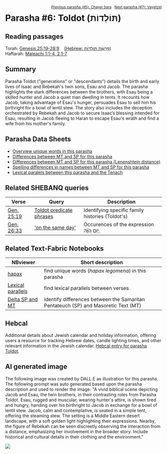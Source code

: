 <span style="float: right;"><sup><a href="../05%20-%20Chayei%20Sara">Previous parasha (#5): Chayei Sara</a> &nbsp;&nbsp;<a href="../07%20-%20Vayetzei">Next parasha (#7): Vayetzei</a></sup></span>

# Parasha #6: Toldot (תּוֹלְדוֹת) <a name="start"></a>

## Reading passages

Torah: <a href="https://www.stepbible.org/?q=version=NASB2020|reference=Gen.28:19-28:9&options=HNVUG" target="_blank">Genesis 25:19-28:9</a> &nbsp;&nbsp; <a href="https://tikkun.io/#/p/toldot" target="_blank">(Hebrew: פָּרָשַׁת תּוֹלְדוֹת)</a><br>
Haftarah: <a href="https://www.stepbible.org/?q=version=NASB2020|reference=Mal.1:1-4;2:1-7&options=HNVUG" target="_blank">Maleachi 1:1-4, 2:1-7</a>

## Summary

Parasha Toldot ("generations" or "descendants") details the birth and early lives of Isaac and Rebekah's twin sons, Esau and Jacob. The parasha highlights the stark differences between the brothers, with Esau being a skilled hunter and Jacob a quiet man dwelling in tents. It recounts how Jacob, taking advantage of Esau's hunger, persuades Esau to sell him his birthright for a bowl of lentil stew. The story also includes the deception orchestrated by Rebekah and Jacob to secure Isaac’s blessing intended for Esau, resulting in Jacob fleeing to Haran to escape Esau's wrath and find a wife from his mother's family.

## Parasha Data Sheets

<ul><li><a href="https://tonyjurg.github.io/Parashot/WeeklyParasha/06%20-%20Toldot/hapax_legomena(Toldot).html" target="_blank">Overview unique words in this parasha</a>
</li><li><a href="https://tonyjurg.github.io/Parashot/WeeklyParasha/06%20-%20Toldot/differences_MT_SP(Toldot).html" target="_blank">Differences between MT and SP for this parasha</a>
</li><li><a href="https://tonyjurg.github.io/Parashot/WeeklyParasha/06%20-%20Toldot/levenshtein_differences_MT_SP(Toldot).html" target="_blank">Differences between MT and SP for this parasha (Lenenshtein distance)</a>
</li><li><a href="https://tonyjurg.github.io/Parashot/WeeklyParasha/06%20-%20Toldot/spelling_differences_SP_MT(Toldot).html" target="_blank">Spelling differences in names between MT and SP for this parasha</a>
</li><li><a href="https://tonyjurg.github.io/Parashot/WeeklyParasha/06%20-%20Toldot/lexical_parallels(Toldot).html" target="_blank">Lexical paralels between this parasha and the Tenach</a>
</li></ul>

## Related SHEBANQ queries

Verse | Query | Description
--- | --- | ---
<a href="https://www.stepbible.org/?q=version=NASB2020\|reference=Gen.25:19&options=HNVUG" target="_blank">Gen. 25:19</a> | <a href="https://shebanq.ancient-data.org/hebrew/text?iid=6261&version=2021&page=1&mr=r&qw=q" target="_blank">Toldot predicate phrases</a> | Identifying specific family histories (Toldot's)
<a href="https://www.stepbible.org/?q=version=NASB2020\|reference=Gen.26:33&options=HNVUG" target="_blank">Gen. 26:33</a> | <a href="https://shebanq.ancient-data.org/hebrew/text?iid=6558&version=2021&page=1&mr=r&qw=q" target="_blank">'on the same day'</a> |Occurences of the expression יֹּ֣ום הַזֶּ֗ה.


## Related Text-Fabric Notebooks

NBviewer | Short description
---|---
<a href="https://nbviewer.org/github/tonyjurg/Parashot/blob/main/WeeklyParasha/06%20-%20Toldot/hapax.ipynb" target="_blank">hapax</a>| find unique words (*hapax legomena*) in this parasha
<a href="https://nbviewer.org/github/tonyjurg/Parashot/blob/main/WeeklyParasha/06%20-%20Toldot/lexical_parallels.ipynb" target="_blank">Lexical parallels</a>| find lexical parallels between verses
<a href="https://nbviewer.org/github/tonyjurg/Parashot/blob/main/WeeklyParasha/06%20-%20Toldot/delta_mt_and_sp.ipynb" target="_blank">Delta SP and MT</a>| identify differences between the Samaritan Pentateuch (SP) and Masoretic Text (MT)

## Hebcal

Additional details about Jewish calendar and holiday information, offering users a resource for tracking Hebrew dates, candle lighting times, and other relevant information in the Jewish calendar. <a href="https://www.hebcal.com/sedrot/toldot" target="_blank">Hebcal entry for parasha Toldot</a>.

## AI generated image

The following image was created by DALL.E as illustration for this parasha. The following prompt was auto generated based upon the parasha description and used to render the image: "A vivid biblical scene depicting Jacob and Esau, the twin brothers, in their contrasting roles from Parasha Toldot. Esau, rugged and muscular, wearing hunter's attire, is shown tired and hungry, handing over his birthright to Jacob in exchange for a bowl of lentil stew. Jacob, calm and contemplative, is seated in a simple tent, offering the steaming stew. The setting is a Middle Eastern desert landscape, with a soft golden light highlighting their expressions. Nearby, the figure of Rebekah can be seen discreetly observing the interaction from a distance, emphasizing her involvement in the broader story. Include historical and cultural details in their clothing and the environment."

<img src="images/DALL·E%20-%20Jacob%20and%20Esau%20-%20Parasha%20Toldot.jpg">
